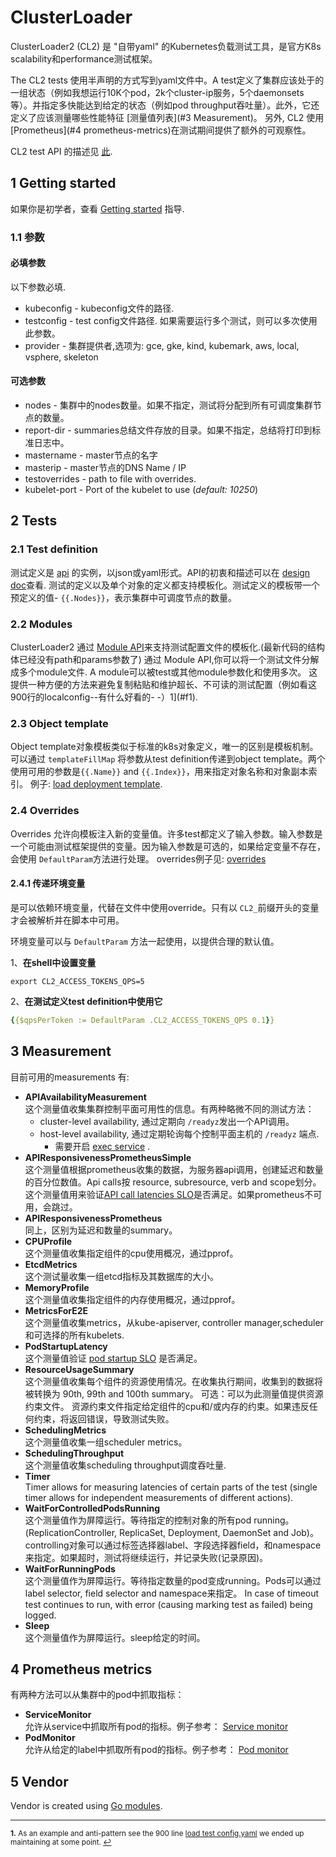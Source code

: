 # ClusterLoader

ClusterLoader2 (CL2) 是 "自带yaml" 的Kubernetes负载测试工具，是官方K8s scalability和performance测试框架。

The CL2 tests 使用半声明的方式写到yaml文件中。A test定义了集群应该处于的一组状态（例如我想运行10K个pod，2k个cluster-ip服务，5个daemonsets等）。并指定多快能达到给定的状态（例如pod throughput吞吐量）。此外，它还定义了应该测量哪些性能特征 [测量值列表](#3 Measurement)。
另外, CL2 使用[Prometheus](#4 prometheus-metrics)在测试期间提供了额外的可观察性。

CL2 test API 的描述见 [此][api].

## 1 Getting started

如果你是初学者，查看 [Getting started] 指导.

### 1.1 参数

#### 必填参数

以下参数必填.
 - kubeconfig - kubeconfig文件的路径.
 - testconfig - test config文件路径. 如果需要运行多个测试，则可以多次使用此参数。
 - provider - 集群提供者,选项为: gce, gke, kind, kubemark, aws, local, vsphere, skeleton

#### 可选参数

 - nodes - 集群中的nodes数量。如果不指定，测试将分配到所有可调度集群节点的数量。
 - report-dir - summaries总结文件存放的目录。如果不指定，总结将打印到标准日志中。
 - mastername - master节点的名字
 - masterip - master节点的DNS Name / IP
 - testoverrides - path to file with overrides.
 - kubelet-port - Port of the kubelet to use (*default: 10250*)

## 2 Tests

### 2.1 Test definition

测试定义是 [api] 的实例，以json或yaml形式。API的初衷和描述可以在 [design doc]查看.
测试的定义以及单个对象的定义都支持模板化。测试定义的模板带一个预定义的值- ```{{.Nodes}}```，表示集群中可调度节点的数量。

### 2.2 Modules

ClusterLoader2  通过 [Module API](https://github.com/zhengbingxian/clusterloader2/blob/master/api/types.go#:~:text=type%20Module%20struct%20%7B)来支持测试配置文件的模板化.(最新代码的结构体已经没有path和params参数了)
通过 Module API,你可以将一个测试文件分解成多个module文件. A module可以被test或其他module参数化和使用多次。
这提供一种方便的方法来避免复制粘贴和维护超长、不可读的测试配置（例如看这900行的localconfig--有什么好看的-  -）1](#f1)</sup>.

[TODO(mm4tt)]: <> "Point to the load config based on modules here once we migrate it"

### 2.3 Object template

Object template对象模板类似于标准的k8s对象定义，唯一的区别是模板机制。可以通过 ```templateFillMap``` 将参数从test definition传递到object template。两个使用可用的参数是```{{.Name}}``` and ```{{.Index}}```，用来指定对象名称和对象副本索引。
例子: [load deployment template].

### 2.4 Overrides

Overrides 允许向模板注入新的变量值。许多test都定义了输入参数。输入参数是一个可能由测试框架提供的变量。因为输入参数是可选的，如果给定变量不存在，会使用 ```DefaultParam```方法进行处理。
overrides例子见: [overrides]

#### 2.4.1 **传递环境变量**

是可以依赖环境变量，代替在文件中使用override。只有以 `CL2_`前缀开头的变量才会被解析并在脚本中可用。

环境变量可以与 `DefaultParam` 方法一起使用，以提供合理的默认值。

1、**在shell中设置变量**

```shell
export CL2_ACCESS_TOKENS_QPS=5
```

2、**在测试定义test definition中使用它**

```yaml
{{$qpsPerToken := DefaultParam .CL2_ACCESS_TOKENS_QPS 0.1}}
```

## 3 Measurement

目前可用的measurements 有:
- **APIAvailabilityMeasurement** \
  这个测量值收集集群控制平面可用性的信息。有两种略微不同的测试方法：
  - cluster-level availability, 通过定期向 `/readyz`发出一个API调用。
  - host-level availability, 通过定期轮询每个控制平面主机的 `/readyz` 端点.
    - 需要开启 [exec service](https://github.com/zhengbingxian/clusterloader2/tree/master/pkg/execservice) .
- **APIResponsivenessPrometheusSimple** \
这个测量值根据prometheus收集的数据，为服务器api调用，创建延迟和数量的百分位数值。Api calls按 resource, subresource, verb and scope划分。 \
这个测量值用来验证[API call latencies SLO]是否满足。如果prometheus不可用，会跳过。
- **APIResponsivenessPrometheus** \
同上，区别为延迟和数量的summary。
- **CPUProfile** \
这个测量值收集指定组件的cpu使用概况，通过pprof。
- **EtcdMetrics** \
这个测试量收集一组etcd指标及其数据库的大小。
- **MemoryProfile** \
这个测量值收集指定组件的内存使用概况，通过pprof。
- **MetricsForE2E** \
这个测量值收集metrics，从kube-apiserver, controller manager,scheduler 和可选择的所有kubelets.
- **PodStartupLatency** \
这个测量值验证 [pod startup SLO] 是否满足。
- **ResourceUsageSummary** \
这个测量值收集每个组件的资源使用情况。在收集执行期间，收集到的数据将被转换为 90th, 99th and 100th summary。
可选：可以为此测量值提供资源约束文件。 资源约束文件指定给定组件的cpu和/或内存的约束。如果违反任何约束，将返回错误，导致测试失败。
- **SchedulingMetrics** \
这个测量值收集一组scheduler metrics。
- **SchedulingThroughput** \
这个测量值收集scheduling throughput调度吞吐量.
- **Timer** \
Timer allows for measuring latencies of certain parts of the test
(single timer allows for independent measurements of different actions).
- **WaitForControlledPodsRunning** \
这个测量值作为屏障运行。等待指定的控制对象的所有pod running。(ReplicationController, ReplicaSet, Deployment, DaemonSet and Job)。controlling对象可以通过标签选择器label、字段选择器field，和namespace来指定。如果超时，测试将继续运行，并记录失败(记录原因)。
- **WaitForRunningPods** \
这个测量值作为屏障运行。等待指定数量的pod变成running。Pods可以通过 label selector, field selector and namespace来指定。
In case of timeout test continues to run, with error (causing marking test as failed) being logged.
- **Sleep** \
这个测量值作为屏障运行。sleep给定的时间。

## 4 Prometheus metrics

有两种方法可以从集群中的pod中抓取指标：
- **ServiceMonitor** \
允许从service中抓取所有pod的指标。例子参考： [Service monitor]
- **PodMonitor** \
允许从给定的label中抓取所有pod的指标。例子参考： [Pod monitor]

## 5 Vendor

Vendor is created using [Go modules].

---

<sup><b id="f1">1.</b> As an example and anti-pattern see the 900 line [load test config.yaml](https://github.com/kubernetes/perf-tests/blob/92cc27ff529ae3702c87e8f154ea62f3f2d8e837/clusterloader2/testing/load/config.yaml) we ended up maintaining at some point. [↩](#a1)</sup>


[api]: https://github.com/zhengbingxian/clusterloader2/blob/master/api/types.go
[API call latencies SLO]: https://github.com/kubernetes/community/blob/master/sig-scalability/slos/api_call_latency.md
[exec service]: https://github.com/zhengbingxian/clusterloader2/tree/master/pkg/execservice
[design doc]: https://github.com/zhengbingxian/clusterloader2/blob/master/docs/design.md
[Go modules]: https://blog.golang.org/using-go-modules
[Getting started]: https://github.com/zhengbingxian/clusterloader2/blob/master/docs/GETTING_STARTED.md
[load deployment template]: https://github.com/zhengbingxian/clusterloader2/blob/master/testing/load/deployment.yaml
[load test]: https://github.com/zhengbingxian/clusterloader2/blob/master/testing/load/config.yaml
[overrides]: https://github.com/zhengbingxian/clusterloader2/blob/master/testing/density/scheduler/pod-affinity/overrides.yaml
[pod startup SLO]: https://github.com/kubernetes/community/blob/master/sig-scalability/slos/pod_startup_latency.md
[Service monitor]: https://github.com/zhengbingxian/clusterloader2/blob/master/pkg/prometheus/manifests/default/prometheus-serviceMonitorKubeProxy.yaml
[Pod monitor]: https://github.com/zhengbingxian/clusterloader2/blob/master/pkg/prometheus/manifests/default/prometheus-podMonitorNodeLocalDNS.yaml
